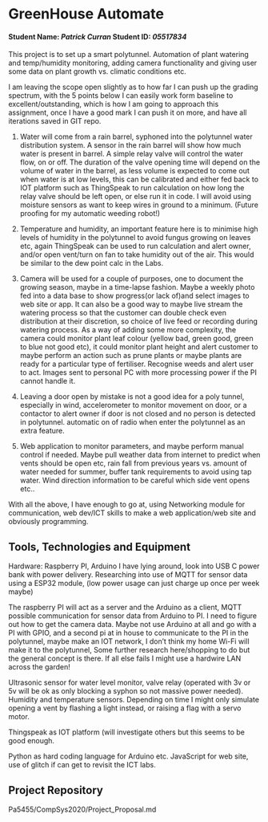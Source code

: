 # GreenHouse Automate
#### Student Name: *Patrick Curran*   Student ID: *05517834*

This project is to set up a smart polytunnel. Automation of plant watering and temp/humidity monitoring, adding camera functionality and giving user some data on plant growth vs. climatic conditions etc. 

I am leaving the scope open slightly as to how far I can push up the grading spectrum, with the 5 points below I can easily work form baseline to excellent/outstanding, which is how I am going to approach this assignment, once I have a good mark I can push it on more, and have all iterations saved in GIT repo. 

1) Water will come from a rain barrel, syphoned into the polytunnel water distribution system. A sensor in the rain barrel will show how much water is present in barrel. A simple relay valve will control the water flow, on or off. The duration of the valve opening time will depend on the volume of water in the barrel, as less volume is expected to come out when water is at low levels, this can be calibrated and either fed back to IOT platform such as ThingSpeak to run calculation on how long the relay valve should be left open, or else run it in code. I will avoid using moisture sensors as want to keep wires in ground to a minimum. (Future proofing for my automatic weeding robot!)

2) Temperature and humidity, an important feature here is to minimise high levels of humidity in the polytunnel to avoid fungus growing on leaves etc, again ThingSpeak can be used to run calculation and alert owner, and/or open vent/turn on fan to take humidity out of the air. This would be similar to the dew point calc in the Labs. 

3) Camera will be used for a couple of purposes, one to document the growing season, maybe in a time-lapse fashion. Maybe a weekly photo fed into a data base to show progress(or lack of)and select images to web site or app. It can also be a good way to maybe live stream the watering process so that the customer can double check even distribution at their discretion, so choice of live feed or recording during watering process.  As a way of adding some more complexity, the camera could monitor plant leaf colour (yellow bad, green good, green to blue not good etc), it could monitor plant height and alert customer to maybe perform an action such as prune plants or maybe plants are ready for a particular type of fertiliser. Recognise weeds and alert user to act. Images sent to personal PC with more processing power if the PI cannot handle it.

4) Leaving a door open by mistake is not a good idea for a poly tunnel, especially in wind, accelerometer to monitor movement on door, or a contactor to alert owner if door is not closed and no person is detected in polytunnel. automatic on of radio when enter the polytunnel as an extra feature. 

5) Web application to monitor parameters, and maybe perform manual control if needed. Maybe pull weather data from internet to predict when vents should be open etc, rain fall from previous years vs. amount of water needed for summer, buffer tank requirements to avoid using tap water. Wind direction information to be careful which side vent opens etc.. 

With all the above, I have enough to go at, using Networking module for communication, web dev/ICT skills to make a web application/web site and obviously programming. 

## Tools, Technologies and Equipment

Hardware:
Raspberry PI, Arduino I have lying around, look into USB C power bank with power delivery. Researching into use of MQTT for sensor data using a ESP32 module, (low power usage can just charge up once per week maybe)

The raspberry PI will act as a server and the Arduino as a client, MQTT possible communication for sensor data from Arduino to PI. I need to figure out how to get the camera data. Maybe not use Arduino at all and go with a PI with GPIO, and a second pi at in house to communicate to the PI in the polytunnel, maybe make an IOT network, I don’t think my home Wi-Fi will make it to the polytunnel, Some further research here/shopping to do but the general concept is there. If all else fails I might use a hardwire LAN across the garden!

Ultrasonic sensor for water level monitor, valve relay (operated with 3v or 5v will be ok as only blocking a syphon so not massive power needed). Humidity and temperature sensors. Depending on time I might only simulate opening a vent by flashing a light instead, or raising a flag with a servo motor. 

Thingspeak as IOT platform (will investigate others but this seems to be good enough. 

Python as hard coding language for Arduino etc.  JavaScript for web site, use of glitch if can get to revisit the ICT labs.

## Project Repository
Pa5455/CompSys2020/Project_Proposal.md


